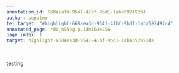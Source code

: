 ```yaml
---
annotation_id: 668aea3d-9541-41bf-9bd1-1aba592492d4
author: sepalme
tei_target: "#highlight-668aea3d-9541-41bf-9bd1-1aba592492d4"
annotated_page: rdx_b5h9g.p.idm1634256
page_index: 1
target: highlight-668aea3d-9541-41bf-9bd1-1aba592492d4

---
```

testing